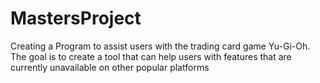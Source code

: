 # MastersProject
Creating a Program to assist users with the trading card game Yu-Gi-Oh. The goal is to create a tool that can help users with features that are currently unavailable on other popular platforms
